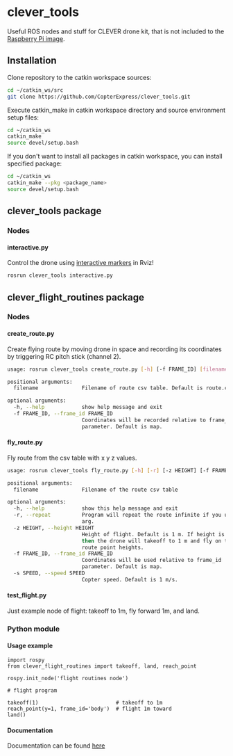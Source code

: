 # clever_tools

Useful ROS nodes and stuff for CLEVER drone kit, that is not included to the [Raspberry Pi image](https://github.com/CopterExpress/clever/releases).

## Installation

Clone repository to the catkin workspace sources:

```bash
cd ~/catkin_ws/src
git clone https://github.com/CopterExpress/clever_tools.git
```

Execute catkin_make in catkin workspace directory and source environment setup files:

```bash
cd ~/catkin_ws
catkin_make
source devel/setup.bash
```

If you don't want to install all packages in catkin workspace, you can install specified package:

```bash
cd ~/catkin_ws
catkin_make --pkg <package_name>
source devel/setup.bash
```

## clever_tools package

### Nodes

#### interactive.py

Control the drone using [interactive markers](http://wiki.ros.org/interactive_markers) in Rviz!

```bash
rosrun clever_tools interactive.py
```

## clever_flight_routines package

### Nodes

#### create_route.py

Create flying route by moving drone in space and recording its coordinates by triggering RC pitch stick (channel 2).

```bash
usage: rosrun clever_tools create_route.py [-h] [-f FRAME_ID] [filename]

positional arguments:
  filename              Filename of route csv table. Default is route.csv.

optional arguments:
  -h, --help            show help message and exit
  -f FRAME_ID, --frame_id FRAME_ID
                        Coordinates will be recorded relative to frame_id
                        parameter. Default is map.
```

#### fly_route.py

Fly route from the csv table with x y z values.

```bash
usage: rosrun clever_tools fly_route.py [-h] [-r] [-z HEIGHT] [-f FRAME_ID] [-s SPEED] [filename]

positional arguments:
  filename              Filename of the route csv table

optional arguments:
  -h, --help            show this help message and exit
  -r, --repeat          Program will repeat the route infinite if you use this
                        arg.
  -z HEIGHT, --height HEIGHT
                        Height of flight. Default is 1 m. If height is 'nan'
                        then the drone will takeoff to 1 m and fly on the
                        route point heights.
  -f FRAME_ID, --frame_id FRAME_ID
                        Coordinates will be used relative to frame_id
                        parameter. Default is map.
  -s SPEED, --speed SPEED
                        Copter speed. Default is 1 m/s.
```

#### test_flight.py

Just example node of flight: takeoff to 1m, fly forward 1m, and land.

### Python module

#### Usage example

```
import rospy
from clever_flight_routines import takeoff, land, reach_point

rospy.init_node('flight routines node')

# flight program

takeoff(1)                         # takeoff to 1m
reach_point(y=1, frame_id='body')  # flight 1m toward
land()
```

#### Documentation

Documentation can be found [here](clever_flight_routines/README.md)


